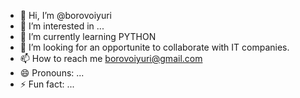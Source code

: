 - 👋 Hi, I’m @borovoiyuri
- 👀 I’m interested in ...
- 🌱 I’m currently learning PYTHON
- 💞️ I’m looking for an opportunite to  collaborate with IT companies.
- 📫 How to reach me borovoiyuri@gmail.com
- 😄 Pronouns: ...
- ⚡ Fun fact: ...

<!---
borovoiyuri/borovoiyuri is a ✨ special ✨ repository because its `README.md` (this file) appears on your GitHub profile.
You can click the Preview link to take a look at your changes.
--->
